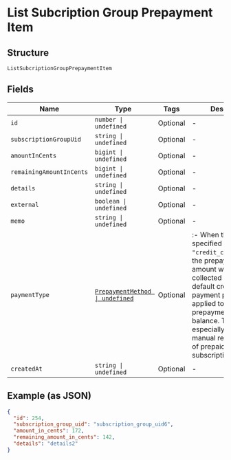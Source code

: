 
# List Subcription Group Prepayment Item

## Structure

`ListSubcriptionGroupPrepaymentItem`

## Fields

| Name | Type | Tags | Description |
|  --- | --- | --- | --- |
| `id` | `number \| undefined` | Optional | - |
| `subscriptionGroupUid` | `string \| undefined` | Optional | - |
| `amountInCents` | `bigint \| undefined` | Optional | - |
| `remainingAmountInCents` | `bigint \| undefined` | Optional | - |
| `details` | `string \| undefined` | Optional | - |
| `external` | `boolean \| undefined` | Optional | - |
| `memo` | `string \| undefined` | Optional | - |
| `paymentType` | [`PrepaymentMethod \| undefined`](../../doc/models/prepayment-method.md) | Optional | :- When the `method` specified is `"credit_card_on_file"`, the prepayment amount will be collected using the default credit card payment profile and applied to the prepayment account balance. This is especially useful for manual replenishment of prepaid subscriptions. |
| `createdAt` | `string \| undefined` | Optional | - |

## Example (as JSON)

```json
{
  "id": 254,
  "subscription_group_uid": "subscription_group_uid6",
  "amount_in_cents": 172,
  "remaining_amount_in_cents": 142,
  "details": "details2"
}
```


